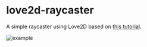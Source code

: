 love2d-raycaster
================

A simple raycaster using Love2D based on [this tutorial](http://lodev.org/cgtutor/raycasting.html).

![example](https://i.imgur.com/xgrgXvE.png)